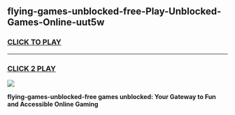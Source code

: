 
## flying-games-unblocked-free-Play-Unblocked-Games-Online-uut5w
<h3>
<a href="https://premium76.site?title=flying-games-unblocked-free&ref=25A">CLICK TO PLAY</a></h3>
<hr>

<h3>
<a href="https://premium76.site?title=flying-games-unblocked-free&ref=25A">CLICK 2 PLAY</a>
  
</h3>

<a href="https://premium76.site?title=flying-games-unblocked-free&ref=25A"><img src="https://clearcache.store/games.png"></a>


**flying-games-unblocked-free games unblocked: Your Gateway to Fun and Accessible Online Gaming**

